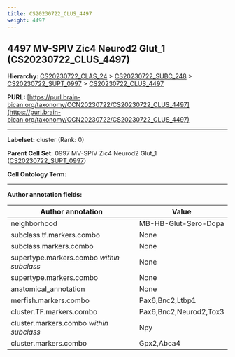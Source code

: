 ```yaml
---
title: CS20230722_CLUS_4497
weight: 4497
---
```

## 4497 MV-SPIV Zic4 Neurod2 Glut_1 (CS20230722_CLUS_4497)
<b>Hierarchy: </b>
[CS20230722_CLAS_24](../CS20230722_CLAS_24) >
[CS20230722_SUBC_248](../CS20230722_SUBC_248) >
[CS20230722_SUPT_0997](../CS20230722_SUPT_0997) >
[CS20230722_CLUS_4497](../CS20230722_CLUS_4497)

**PURL:** [https://purl.brain-bican.org/taxonomy/CCN20230722/CS20230722_CLUS_4497](https://purl.brain-bican.org/taxonomy/CCN20230722/CS20230722_CLUS_4497)

---


**Labelset:** cluster (Rank: 0)

**Parent Cell Set:** 0997 MV-SPIV Zic4 Neurod2 Glut_1 ([CS20230722_SUPT_0997](../CS20230722_SUPT_0997))



**Cell Ontology Term:** 

[MARKER GENES.]: #


---

[TRANSFERRED ANNOTATIONS.]: #


[AUTHOR ANNOTATION FIELDS.]: #


**Author annotation fields:**

| Author annotation | Value |
|-------------------|-------|
|neighborhood|MB-HB-Glut-Sero-Dopa|
|subclass.tf.markers.combo|None|
|subclass.markers.combo|None|
|supertype.markers.combo _within subclass_|None|
|supertype.markers.combo|None|
|anatomical_annotation|None|
|merfish.markers.combo|Pax6,Bnc2,Ltbp1|
|cluster.TF.markers.combo|Pax6,Bnc2,Neurod2,Tox3|
|cluster.markers.combo _within subclass_|Npy|
|cluster.markers.combo|Gpx2,Abca4|
